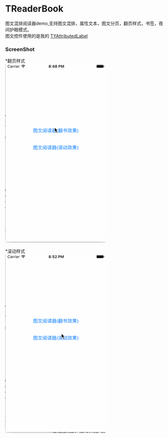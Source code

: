 # TReaderBook
图文混排阅读器demo,支持图文混排，属性文本，图文分页，翻页样式，书签，夜间护眼模式。
<br>图文控件使用的是我的 [TYAttributedLabel](https://github.com/12207480/TYAttributedLabel)


### ScreenShot
*翻页样式<br>
![image](https://github.com/12207480/TReaderBook/blob/master/screenshot/TReaderBook.gif)

*滚动样式<br>
![image](https://github.com/12207480/TReaderBook/blob/master/screenshot/TReaderBook1.gif)

